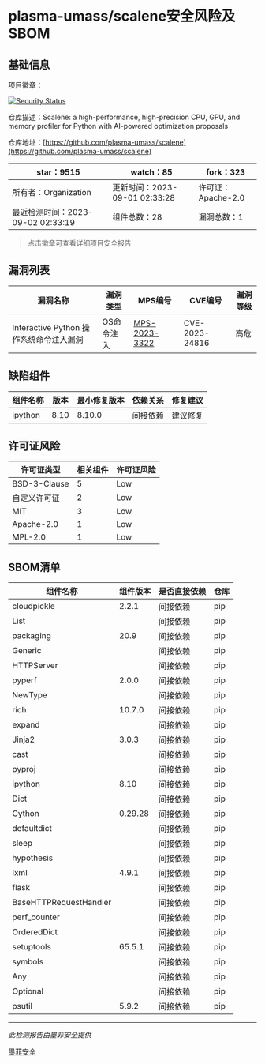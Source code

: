 # plasma-umass/scalene安全风险及SBOM

## 基础信息

项目徽章：

[![Security Status](https://www.murphysec.com/platform3/v31/badge/1697678608323706880.svg)](https://www.murphysec.com/console/report/1697316247686701056/1697678608323706880)

仓库描述：Scalene: a high-performance, high-precision CPU, GPU, and memory profiler for Python with AI-powered optimization proposals

仓库地址：[https://github.com/plasma-umass/scalene](https://github.com/plasma-umass/scalene)

| star：9515 | watch：85 | fork：323 |
| ----------- | -------------- | ------------ |
| 所有者：Organization | 更新时间：2023-09-01 02:33:28 | 许可证：Apache-2.0 |
| 最近检测时间：2023-09-02 02:33:19 | 组件总数：28 | 漏洞总数：1 |

> 点击徽章可查看详细项目安全报告



## 漏洞列表

| 漏洞名称 | 漏洞类型 | MPS编号 | CVE编号 | 漏洞等级 |
| ------- | ------ | ------- | ------ | ----- |
|Interactive Python 操作系统命令注入漏洞|OS命令注入|[MPS-2023-3322](https://www.oscs1024.com/hd/MPS-2023-3322)|CVE-2023-24816|高危|




## 缺陷组件

| 组件名称 | 版本 | 最小修复版本 | 依赖关系 | 修复建议 |
| -------- | ---- | ------------ | -------- | -------- |
|ipython|8.10|8.10.0|间接依赖|建议修复|C:0|H:1|M:0|L:0|




## 许可证风险

| 许可证类型 | 相关组件 | 许可证风险 |
| ---------- | -------- | ---------- |
|BSD-3-Clause|5|Low|
|自定义许可证|2|Low|
|MIT|3|Low|
|Apache-2.0|1|Low|
|MPL-2.0|1|Low|




## SBOM清单

| 组件名称 | 组件版本 | 是否直接依赖 | 仓库 |
| -------- | -------- | ------------ | ---- |
|cloudpickle|2.2.1|间接依赖|pip|
|List||间接依赖|pip|
|packaging|20.9|间接依赖|pip|
|Generic||间接依赖|pip|
|HTTPServer||间接依赖|pip|
|pyperf|2.0.0|间接依赖|pip|
|NewType||间接依赖|pip|
|rich|10.7.0|间接依赖|pip|
|expand||间接依赖|pip|
|Jinja2|3.0.3|间接依赖|pip|
|cast||间接依赖|pip|
|pyproj||间接依赖|pip|
|ipython|8.10|间接依赖|pip|
|Dict||间接依赖|pip|
|Cython|0.29.28|间接依赖|pip|
|defaultdict||间接依赖|pip|
|sleep||间接依赖|pip|
|hypothesis||间接依赖|pip|
|lxml|4.9.1|间接依赖|pip|
|flask||间接依赖|pip|
|BaseHTTPRequestHandler||间接依赖|pip|
|perf_counter||间接依赖|pip|
|OrderedDict||间接依赖|pip|
|setuptools|65.5.1|间接依赖|pip|
|symbols||间接依赖|pip|
|Any||间接依赖|pip|
|Optional||间接依赖|pip|
|psutil|5.9.2|间接依赖|pip|


------

*此检测报告由墨菲安全提供*

[墨菲安全](www.murphysec.com)